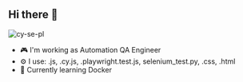 ## Hi there 👋

![cy-se-pl](https://github.com/user-attachments/assets/5194a826-5cdf-4e53-a537-4e58abda153a)

- 🎮 I'm working as Automation QA Engineer
- ⚙️ I use: .js, .cy.js, .playwright.test.js, selenium_test.py, .css, .html
- 🌱 Currently learning Docker
